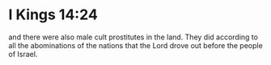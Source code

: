 # I Kings 14:24

and there were also male cult prostitutes in the land. They did according to all the abominations of the nations that the Lord drove out before the people of Israel.
